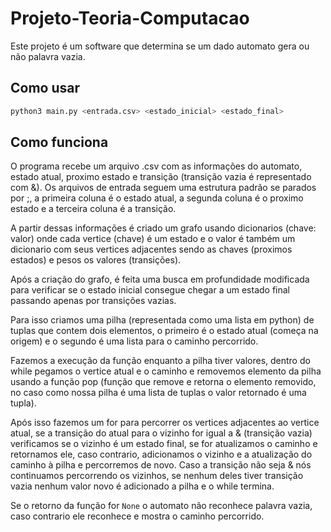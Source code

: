 # Projeto-Teoria-Computacao

Este projeto é um software que determina se um dado automato gera ou não palavra vazia.

## Como usar

```bash
python3 main.py <entrada.csv> <estado_inicial> <estado_final>
```

## Como funciona

O programa recebe um arquivo .csv com as informações do automato, estado atual, proximo estado e transição (transição vazia é representado com &). Os arquivos de entrada seguem uma estrutura padrão se parados por ;, a primeira coluna é o estado atual, a segunda coluna é o proximo estado e a terceira coluna é a transição.

A partir dessas informações é criado um grafo usando dicionarios (chave: valor) onde cada vertice (chave) é um estado e o valor é também um dicionario com seus vertices adjacentes sendo as chaves (proximos estados) e pesos os valores (transições).

Após a criação do grafo, é feita uma busca em profundidade modificada para verificar se o estado inicial consegue chegar a um estado final passando apenas por transições vazias.

Para isso criamos uma pilha (representada como uma lista em python) de tuplas que contem dois elementos, o primeiro é o estado atual (começa na origem) e o segundo é uma lista para o caminho percorrido.

Fazemos a execução da função enquanto a pilha tiver valores, dentro do while pegamos o vertice atual e o caminho e removemos elemento da pilha usando a função pop (função que remove e retorna o elemento removido, no caso como nossa pilha é uma lista de tuplas o valor retornado é uma tupla).

Após isso fazemos um for para percorrer os vertices adjacentes ao vertice atual, se a transição do atual para o vizinho for igual a & (transição vazia) verificamos se o vizinho é um estado final, se for atualizamos o caminho e retornamos ele, caso contrario, adicionamos o vizinho e a atualização do caminho à pilha e percorremos de novo. Caso a transição não seja & nós continuamos percorrendo os vizinhos, se nenhum deles tiver transição vazia nenhum valor novo é adicionado a pilha e o while termina.

Se o retorno da função for ```None``` o automato não reconhece palavra vazia, caso contrario ele reconhece e mostra o caminho percorrido.
